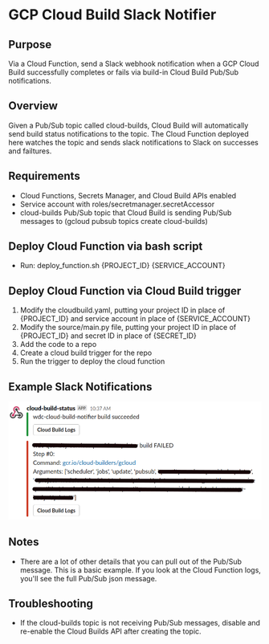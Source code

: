 # GCP Cloud Build Slack Notifier

## Purpose
Via a Cloud Function, send a Slack webhook notification when a GCP Cloud Build successfully completes or fails via build-in Cloud Build Pub/Sub notifications.

## Overview
Given a Pub/Sub topic called cloud-builds, Cloud Build will automatically send build status notifications to the topic. The Cloud Function deployed here watches the topic and sends slack notifications to Slack on successes and failtures.

## Requirements
* Cloud Functions, Secrets Manager, and Cloud Build APIs enabled
* Service account with roles/secretmanager.secretAccessor
* cloud-builds Pub/Sub topic that Cloud Build is sending Pub/Sub messages to (gcloud pubsub topics create cloud-builds)

## Deploy Cloud Function via bash script
* Run: deploy_function.sh {PROJECT_ID} {SERVICE_ACCOUNT}

## Deploy Cloud Function via Cloud Build trigger
1. Modify the cloudbuild.yaml, putting your project ID in place of {PROJECT_ID} and service account in place of {SERVICE_ACCOUNT}
2. Modify the source/main.py file, putting your project ID in place of {PROJECT_ID} and secret ID in place of {SECRET_ID}
3. Add the code to a repo
4. Create a cloud build trigger for the repo
5. Run the trigger to deploy the cloud function

## Example Slack Notifications
![example-notifications](screenshot/example-notifications.png)

## Notes
* There are a lot of other details that you can pull out of the Pub/Sub message.  This is a basic example.  If you look at the Cloud Function logs, you'll see the full Pub/Sub json message.

## Troubleshooting
* If the cloud-builds topic is not receiving Pub/Sub messages, disable and re-enable the Cloud Builds API after creating the topic.